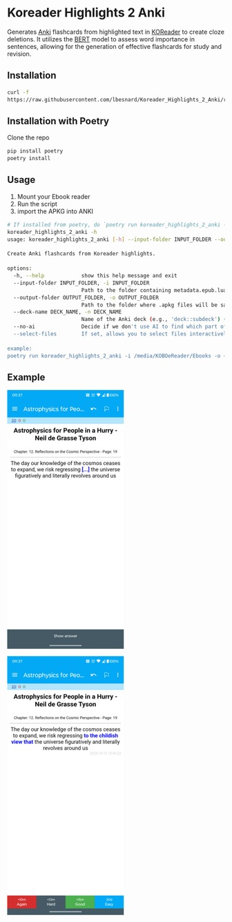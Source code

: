 # Koreader Highlights 2 Anki

Generates [Anki](https://ankiweb.net/) flashcards from highlighted text in [KOReader](https://koreader.rocks/) to create cloze deletions.
It utilizes the [BERT](https://huggingface.co/docs/transformers/en/model_doc/bert) model to assess word importance in sentences, allowing for the generation of effective
flashcards for study and revision.

## Installation

```bash
curl -f
https://raw.githubusercontent.com/lbesnard/Koreader_Highlights_2_Anki/refs/heads/main/install.sh | bash
```

## Installation with Poetry
Clone the repo
```bash
pip install poetry
poetry install
```

## Usage

1. Mount your Ebook reader
2. Run the script
3. import the APKG into ANKI

```bash
# If installed from poetry, do `poetry run koreader_highlights_2_anki -h`
koreader_highlights_2_anki -h
usage: koreader_highlights_2_anki [-h] --input-folder INPUT_FOLDER --output-folder OUTPUT_FOLDER [--deck-name DECK_NAME] [--no-ai] [--select-files]

Create Anki flashcards from Koreader highlights.

options:
  -h, --help            show this help message and exit
  --input-folder INPUT_FOLDER, -i INPUT_FOLDER
                        Path to the folder containing metadata.epub.lua files in KOReader.
  --output-folder OUTPUT_FOLDER, -o OUTPUT_FOLDER
                        Path to the folder where .apkg files will be saved.
  --deck-name DECK_NAME, -n DECK_NAME
                        Name of the Anki deck (e.g., 'deck::subdeck') (Default to Books Highlights 📚 .
  --no-ai               Decide if we don't use AI to find which part of the sentence to 'cloze'.
  --select-files        If set, allows you to select files interactively for processing.

example:
poetry run koreader_highlights_2_anki -i /media/KOBOeReader/Ebooks -o ~/Documents --select-files

```

## Example
![cloze1](test_koreader_highlights_2_anki/resources/Screenshot_20241019-093741_AnkiDroid.png)

![cloze1](test_koreader_highlights_2_anki/resources/Screenshot_20241019-093748_AnkiDroid.png)

